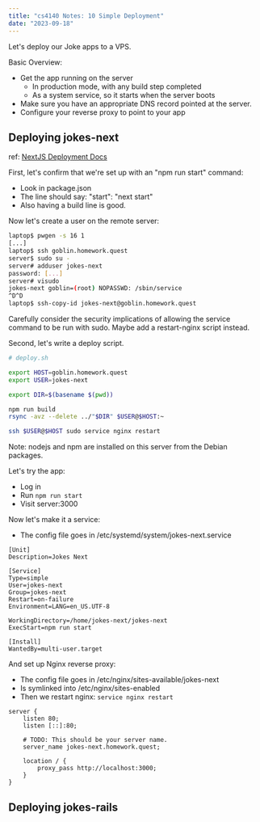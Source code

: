 ```yaml
---
title: "cs4140 Notes: 10 Simple Deployment"
date: "2023-09-18"
---
```


Let's deploy our Joke apps to a VPS.

Basic Overview:

 - Get the app running on the server
   - In production mode, with any build step completed
   - As a system service, so it starts when the server boots
 - Make sure you have an appropriate DNS record pointed at the server.
 - Configure your reverse proxy to point to your app

## Deploying jokes-next

ref: [NextJS Deployment Docs](
https://nextjs.org/docs/app/building-your-application/deploying#nodejs-server)

First, let's confirm that we're set up with an "npm run start" command:

 - Look in package.json
 - The line should say: "start": "next start"
 - Also having a build line is good.

Now let's create a user on the remote server:

```bash
laptop$ pwgen -s 16 1
[...]
laptop$ ssh goblin.homework.quest
server$ sudo su -
server# adduser jokes-next
password: [...]
server# visudo
jokes-next goblin=(root) NOPASSWD: /sbin/service
^D^D
laptop$ ssh-copy-id jokes-next@goblin.homework.quest
```

Carefully consider the security implications of allowing the service
command to be run with sudo. Maybe add a restart-nginx script instead.

Second, let's write a deploy script.

```bash
# deploy.sh

export HOST=goblin.homework.quest
export USER=jokes-next

export DIR=$(basename $(pwd))

npm run build
rsync -avz --delete ../"$DIR" $USER@$HOST:~

ssh $USER@$HOST sudo service nginx restart
```

Note: nodejs and npm are installed on this server from the Debian packages.

Let's try the app:

 - Log in
 - Run ```npm run start```
 - Visit server:3000

Now let's make it a service:

 - The config file goes in /etc/systemd/system/jokes-next.service

```
[Unit]
Description=Jokes Next

[Service]
Type=simple
User=jokes-next
Group=jokes-next
Restart=on-failure
Environment=LANG=en_US.UTF-8

WorkingDirectory=/home/jokes-next/jokes-next
ExecStart=npm run start

[Install]
WantedBy=multi-user.target
```

And set up Nginx reverse proxy:

 - The config file goes in /etc/nginx/sites-available/jokes-next
 - Is symlinked into /etc/nginx/sites-enabled
 - Then we restart nginx: ```service nginx restart```

```
server {
    listen 80;
    listen [::]:80;

    # TODO: This should be your server name.
    server_name jokes-next.homework.quest;

    location / {
        proxy_pass http://localhost:3000;
    }
}
```


## Deploying jokes-rails
